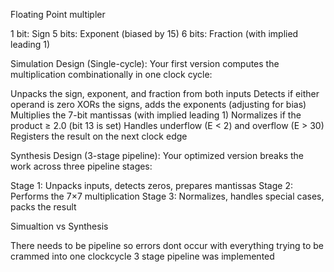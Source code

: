 Floating Point multipler

1 bit: Sign
5 bits: Exponent (biased by 15)
6 bits: Fraction (with implied leading 1)


Simulation Design (Single-cycle):
Your first version computes the multiplication combinationally in one clock cycle:

Unpacks the sign, exponent, and fraction from both inputs
Detects if either operand is zero
XORs the signs, adds the exponents (adjusting for bias)
Multiplies the 7-bit mantissas (with implied leading 1)
Normalizes if the product ≥ 2.0 (bit 13 is set)
Handles underflow (E < 2) and overflow (E > 30)
Registers the result on the next clock edge

Synthesis Design (3-stage pipeline):
Your optimized version breaks the work across three pipeline stages:

Stage 1: Unpacks inputs, detects zeros, prepares mantissas
Stage 2: Performs the 7×7 multiplication
Stage 3: Normalizes, handles special cases, packs the result

Simualtion vs Synthesis

There needs to be pipeline so errors dont occur with everything trying to be crammed into one clockcycle
3 stage pipeline was implemented
